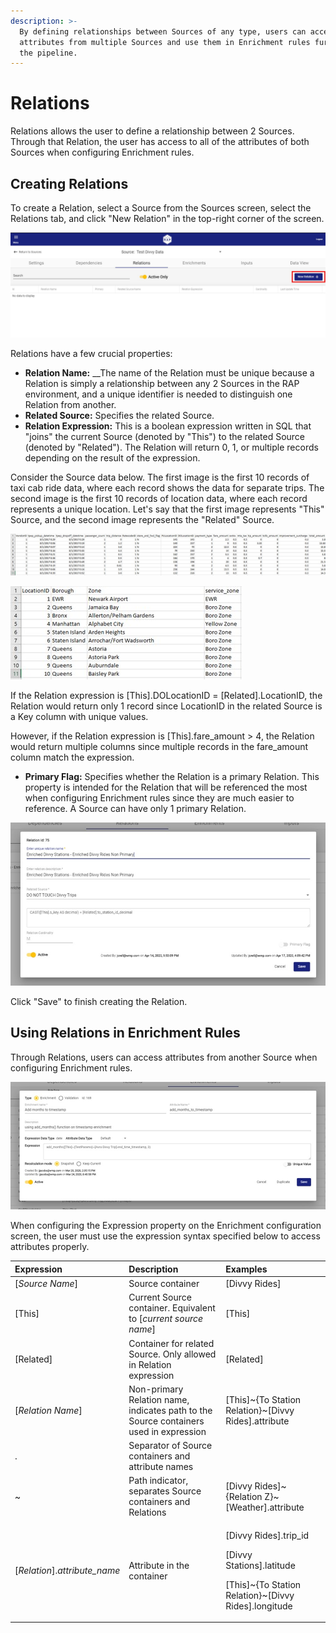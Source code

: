 ```yaml
---
description: >-
  By defining relationships between Sources of any type, users can access
  attributes from multiple Sources and use them in Enrichment rules further down
  the pipeline.
---
```


# Relations

Relations allows the user to define a relationship between 2 Sources. Through that Relation, the user has access to all of the attributes of both Sources when configuring Enrichment rules.

## Creating Relations

To create a Relation, select a Source from the Sources screen, select the Relations tab, and click "New Relation" in the top-right corner of the screen.

![](../.gitbook/assets/create-a-relation%20%281%29.jpg)

Relations have a few crucial properties:

* **Relation Name:** __The name of the Relation must be unique because a Relation is simply a relationship between any 2 Sources in the RAP environment, and a unique identifier is needed to distinguish one Relation from another.
* **Related Source:** Specifies the related Source.
* **Relation Expression:**  This is a boolean expression written in SQL that "joins" the current Source \(denoted by "This"\) to the related Source \(denoted by "Related"\). The Relation will return 0, 1, or multiple records depending on the result of the expression.

Consider the Source data below. The first image is the first 10 records of taxi cab ride data, where each record shows the data for separate trips. The second image is the first 10 records of location data, where each record represents a unique location. Let's say that the first image represents "This" Source, and the second image represents the "Related" Source.

![](../.gitbook/assets/taxi-facts-example.jpg)

![](../.gitbook/assets/taxi-lookup-example.jpg)

If the Relation expression is \[This\].DOLocationID = \[Related\].LocationID, the Relation would return only 1 record since LocationID in the related Source is a Key column with unique values.

However, if the Relation expression is \[This\].fare\_amount &gt; 4, the Relation would return multiple columns since multiple records in the fare\_amount column match the expression.

* **Primary Flag:** Specifies whether the Relation is a primary Relation. This property is intended for the Relation that will be referenced the most when configuring Enrichment rules since they are much easier to reference. A Source can have only 1 primary Relation.

![Relation Configuration Screen \(PLACEHOLDER\)](../.gitbook/assets/relations-modal-example.jpg)

Click "Save" to finish creating the Relation.

## Using Relations in Enrichment Rules

Through Relations, users can access attributes from another Source when configuring Enrichment rules.  

![Enrichments Configuration Screen \(PLACEHOLDER\)](../.gitbook/assets/enrichments-modal-example.jpg)

When configuring the Expression property on the Enrichment configuration screen, the user must use the expression syntax specified below to access attributes properly.  

<table>
  <thead>
    <tr>
      <th style="text-align:left">Expression</th>
      <th style="text-align:left">Description</th>
      <th style="text-align:left">Examples</th>
    </tr>
  </thead>
  <tbody>
    <tr>
      <td style="text-align:left">[<em>Source Name</em>]</td>
      <td style="text-align:left">Source container</td>
      <td style="text-align:left">[Divvy Rides]</td>
    </tr>
    <tr>
      <td style="text-align:left">[This]</td>
      <td style="text-align:left">Current Source container. Equivalent to [<em>current source name</em>]</td>
      <td
      style="text-align:left">[This]</td>
    </tr>
    <tr>
      <td style="text-align:left">[Related]</td>
      <td style="text-align:left">Container for related Source. Only allowed in Relation expression</td>
      <td
      style="text-align:left">[Related]</td>
    </tr>
    <tr>
      <td style="text-align:left">[<em>Relation Name</em>]</td>
      <td style="text-align:left">Non-primary Relation name, indicates path to the Source containers used
        in expression</td>
      <td style="text-align:left">[This]~{To Station Relation}~[Divvy Rides].attribute</td>
    </tr>
    <tr>
      <td style="text-align:left">.</td>
      <td style="text-align:left">Separator of Source containers and attribute names</td>
      <td style="text-align:left"></td>
    </tr>
    <tr>
      <td style="text-align:left">~</td>
      <td style="text-align:left">Path indicator, separates Source containers and Relations</td>
      <td style="text-align:left">[Divvy Rides]~{Relation Z}~[Weather].attribute</td>
    </tr>
    <tr>
      <td style="text-align:left">[<em>Relation</em>].<em>attribute_name</em>
      </td>
      <td style="text-align:left">Attribute in the container</td>
      <td style="text-align:left">
        <p>[Divvy Rides].trip_id</p>
        <p>[Divvy Stations].latitude</p>
        <p>[This]~{To Station Relation}~[Divvy Rides].longitude</p>
      </td>
    </tr>
  </tbody>
</table>